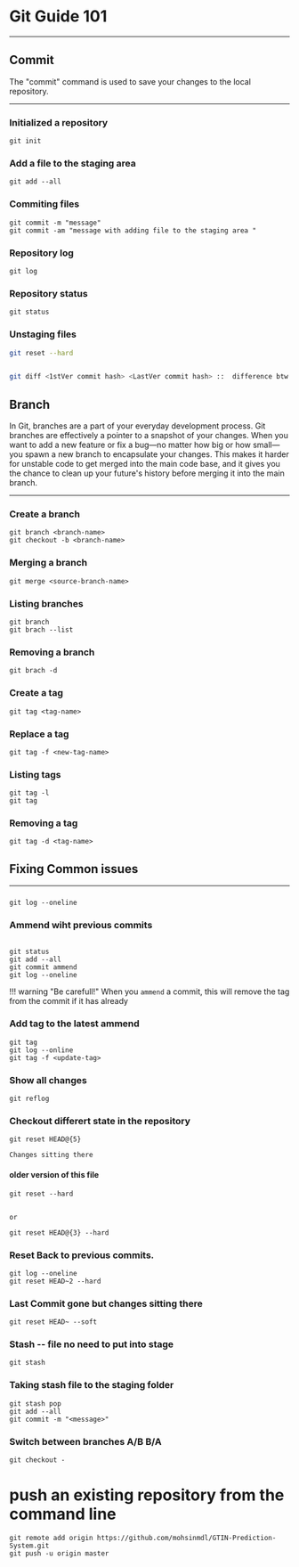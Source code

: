 # Git Guide 101
***
## Commit
The "commit" command is used to save your changes to the local repository.
***




### Initialized a repository

```commandline
git init
```

### Add a file to the staging area

```commandline
git add --all

```

### Commiting files
```commandline
git commit -m "message"
git commit -am "message with adding file to the staging area "
```
### Repository log
```commandline
git log
```
### Repository status
```commandline
git status 
```

### Unstaging files
``` sh
git reset --hard


git diff <1stVer commit hash> <LastVer commit hash> ::	difference btw changes made 

```
## Branch
In Git, branches are a part of your everyday development process. Git branches are effectively a pointer to a snapshot of your changes. When you want to add a new feature or fix a bug—no matter how big or how small—you spawn a new branch to encapsulate your changes. This makes it harder for unstable code to get merged into the main code base, and it gives you the chance to clean up your future's history before merging it into the main branch.
***



### Create a branch
```commandline
git branch <branch-name>
git checkout -b <branch-name>
```
### Merging a branch
```commandline
git merge <source-branch-name>
```
### Listing branches 
```commandline
git branch 
git brach --list
```
### Removing a branch
```commandline
git brach -d
```
### Create a tag
```commandline
git tag <tag-name>
```
### Replace a tag
```commandline
git tag -f <new-tag-name>
```
### Listing tags
```commandline
git tag -l
git tag
```
### Removing a tag
```commandline
git tag -d <tag-name>
```

## Fixing Common issues
***

### 
```commandline
git log --oneline
```

### Ammend wiht previous commits
```commandline

git status
git add --all
git commit ammend
git log --oneline
```
!!! warning "Be carefull!"
    When you `ammend` a commit, this will remove the tag from the commit if it has already

### Add tag to the latest ammend
```commandline
git tag
git log --online
git tag -f <update-tag>
```


### Show all changes
```commandline
git reflog

```
### Checkout differert state in the repository
```commandline
git reset HEAD@{5}
```
`Changes sitting there`

#### older version of this file
```commandline
git reset --hard


or

git reset HEAD@{3} --hard
```

### Reset Back to previous commits. 
```commandline
git log --oneline
git reset HEAD~2 --hard

```

### Last Commit gone but changes sitting there
```commandline
git reset HEAD~ --soft
```
### Stash -- file no need to put into stage
```commandline
git stash
```
### Taking stash file to the staging folder
```commandline
git stash pop
git add --all
git commit -m "<message>"
```




### Switch between branches A/B B/A 
```commandline
git checkout - 

``` 


# push an existing repository from the command line
```commandline
git remote add origin https://github.com/mohsinmdl/GTIN-Prediction-System.git
git push -u origin master

```












